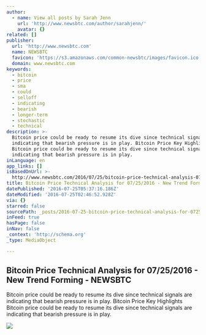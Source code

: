 ```yaml
---
author:
  - name: View all posts by Sarah Jenn
    url: 'http://www.newsbtc.com/author/sarahjenn/'
    avatar: {}
related: []
publisher:
  url: 'http://www.newsbtc.com'
  name: NEWSBTC
  favicon: 'https://s3.amazonaws.com/common-newsbtc/images/favicon.ico'
  domain: www.newsbtc.com
keywords:
  - bitcoin
  - price
  - sma
  - could
  - selloff
  - indicating
  - bearish
  - longer-term
  - stochastic
  - technical
description: >-
  Bitcoin price could be ready to resume its dive since technical signals are
  indicating that bearish pressure is in play. Bitcoin Price Key Highlights
  Bitcoin price could be ready to resume its dive since technical signals are
  indicating that bearish pressure is in play.
inLanguage: en
app_links: []
isBasedOnUrl: >-
  http://www.newsbtc.com/2016/07/25/bitcoin-price-technical-analysis-07252016-new-trend-forming/
title: Bitcoin Price Technical Analysis for 07/25/2016 - New Trend Forming - NEWSBTC
datePublished: '2016-07-25T05:37:16.186Z'
dateModified: '2016-07-25T02:46:52.928Z'
via: {}
starred: false
sourcePath: _posts/2016-07-25-bitcoin-price-technical-analysis-for-07252016-new-trend.md
inFeed: true
hasPage: false
inNav: false
_context: 'http://schema.org'
_type: MediaObject

---
```

<article style=""><h1>Bitcoin Price Technical Analysis for 07/25/2016 - New Trend Forming - NEWSBTC</h1><p>Bitcoin price could be ready to resume its dive since technical signals are indicating that bearish pressure is in play. Bitcoin Price Key Highlights Bitcoin price could be ready to resume its dive since technical signals are indicating that bearish pressure is in play.</p><img src="http://s3.amazonaws.com/main-newsbtc-images/2016/07/25032032/160725_bitcoin.png" /></article>